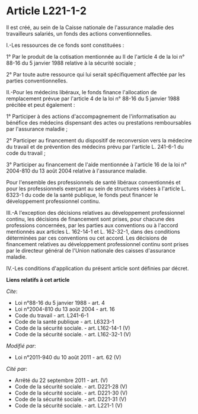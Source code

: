 # Article L221-1-2

Il est créé, au sein de la Caisse nationale de l'assurance maladie des travailleurs salariés, un fonds des actions
conventionnelles. 

I.-Les ressources de ce fonds sont constituées : 

1° Par le produit de la cotisation mentionnée au II de l'article 4 de la loi n° 88-16 du 5 janvier 1988 relative à la
sécurité sociale ; 

2° Par toute autre ressource qui lui serait spécifiquement affectée par les parties conventionnelles. 

II.-Pour les médecins libéraux, le fonds finance l'allocation de remplacement prévue par l'article 4 de la loi n° 88-16 du 5
janvier 1988 précitée et peut également : 

1° Participer à des actions d'accompagnement de l'informatisation au bénéfice des médecins dispensant des actes ou
prestations remboursables par l'assurance maladie ; 

2° Participer au financement du dispositif de reconversion vers la médecine du travail et de prévention des médecins prévu
par l'article L. 241-6-1 du code du travail ; 

3° Participer au financement de l'aide mentionnée à l'article 16 de la loi n° 2004-810 du 13 août 2004 relative à l'assurance
maladie. 

Pour l'ensemble des professionnels de santé libéraux conventionnés et pour les professionnels exerçant au sein de structures
visées à l'article L. 6323-1 du code de la santé publique, le fonds peut financer le développement professionnel continu. 

III.-A l'exception des décisions relatives au développement professionnel continu, les décisions de financement sont prises,
pour chacune des professions concernées, par les parties aux conventions ou à l'accord mentionnés aux articles L. 162-14-1 et
L. 162-32-1, dans des conditions déterminées par ces conventions ou cet accord. Les décisions de financement relatives au
développement professionnel continu sont prises par le directeur général de l'Union nationale des caisses d'assurance
maladie. 

IV.-Les conditions d'application du présent article sont définies par décret.

**Liens relatifs à cet article**

_Cite_:

  - Loi n°88-16 du 5 janvier 1988 - art. 4
  - Loi n°2004-810 du 13 août 2004 - art. 16
  - Code du travail - art. L241-6-1
  - Code de la santé publique - art. L6323-1
  - Code de la sécurité sociale. - art. L162-14-1 (V)
  - Code de la sécurité sociale. - art. L162-32-1 (V)

_Modifié par_:

  - Loi n°2011-940 du 10 août 2011 - art. 62 (V)

_Cité par_:

  - Arrêté du 22 septembre 2011 - art. (V)
  - Code de la sécurité sociale. - art. D221-28 (V)
  - Code de la sécurité sociale. - art. D221-30 (V)
  - Code de la sécurité sociale. - art. D221-31 (V)
  - Code de la sécurité sociale. - art. L221-1 (V)
